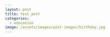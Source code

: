 ```yaml
---
layout: post
title: test_post
categories:
  - education
image: /assets/images/post-images/birthday.jpg
---
```

